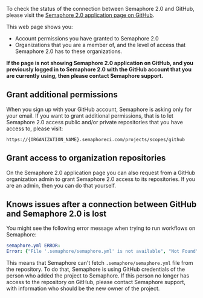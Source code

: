 To check the status of the connection between Semaphore 2.0 and GitHub, please visit
the [Semaphore 2.0 application page on GitHub](https://github.com/settings/connections/applications/328c742132e5407abd7d).

This web page shows you:

- Account permissions you have granted to Semaphore 2.0
- Organizations that you are a member of, and the level of access that Semaphore
  2.0 has to these organizations.

**If the page is not showing Semaphore 2.0 application on GitHub, and you
previously logged in to Semaphore 2.0 with the GitHub account that you are
currently using, then please contact Semaphore support.**


## Grant additional permissions

When you sign up with your GitHub account, Semaphore is asking only for your
email. If you want to grant additional permissions, that is to let Semaphore
2.0 access public and/or private repositories that you have access to, please
visit:

```
https://{ORGANIZATION_NAME}.semaphoreci.com/projects/scopes/github
```

## Grant access to organization repositories

On the Semaphore 2.0 application page you can also request from a GitHub organization admin
to grant Semaphore 2.0 access to its repositories. If you are an admin, then you can do
that yourself.

## Knows issues after a connection between GitHub and Semaphore 2.0 is lost

You might see the following error message when trying to run workflows on Semaphore:

``` yaml
semaphore.yml ERROR:
Error: {"File '.semaphore/semaphore.yml' is not available", "Not Found"}
```

This means that Semaphore can't fetch `.semaphore/semaphore.yml` file from the
repository. To do that, Semaphore is using GitHub credentials of the person who added
the project to Semaphore. If this person no longer has access to the repository
on GitHub, please contact Semaphore support, with information who should be the
new owner of the project.
